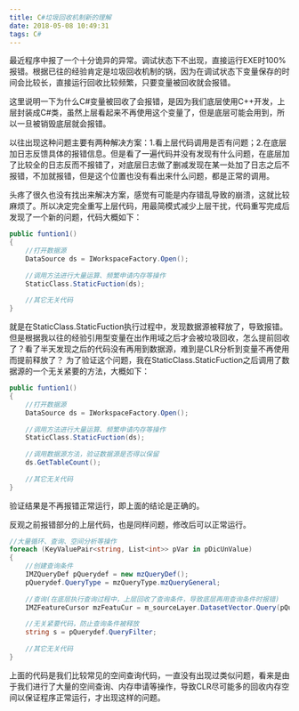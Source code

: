 ```yaml
---
title: C#垃圾回收机制新的理解
date: 2018-05-08 10:49:31
tags: C#
---
```


最近程序中报了一个十分诡异的异常。调试状态下不出现，直接运行EXE时100%报错。根据已往的经验肯定是垃圾回收机制的锅，因为在调试状态下变量保存的时间会比较长，直接运行回收比较频繁，只要变量被回收就会报错。

这里说明一下为什么C#变量被回收了会报错，是因为我们底层使用C++开发，上层封装成C#类，虽然上层看起来不再使用这个变量了，但是底层可能会用到，所以一旦被销毁底层就会报错。

以往出现这种问题主要有两种解决方案：1.看上层代码调用是否有问题；2.在底层加日志反馈具体的报错信息。但是看了一遍代码并没有发现有什么问题，在底层加了比较全的日志反而不报错了，对底层日志做了删减发现在某一处加了日志之后不报错，不加就报错，但是这个位置也没有看出来什么问题，都是正常的调用。

头疼了很久也没有找出来解决方案，感觉有可能是内存错乱导致的崩溃，这就比较麻烦了。所以决定完全重写上层代码，用最简模式减少上层干扰，代码重写完成后发现了一个新的问题，代码大概如下：
```csharp
public funtion1()
{
    //打开数据源
    DataSource ds = IWorkspaceFactory.Open();
    
    //调用方法进行大量运算、频繁申请内存等操作
    StaticClass.StaticFuction(ds);
    
    //其它无关代码
}
```

就是在StaticClass.StaticFuction执行过程中，发现数据源被释放了，导致报错。
但是根据我以往的经验引用型变量在出作用域之后才会被垃圾回收，怎么提前回收了？看了半天发现之后的代码没有再用到数据源，难到是CLR分析到变量不再使用而提前释放了？
为了验证这个问题，我在StaticClass.StaticFuction之后调用了数据源的一个无关紧要的方法，大概如下：
```csharp
public funtion1()
{
    //打开数据源
    DataSource ds = IWorkspaceFactory.Open();
    
    //调用方法进行大量运算、频繁申请内存等操作
    StaticClass.StaticFuction(ds);
    
    //调用数据源方法，验证数据源是否得以保留
    ds.GetTableCount();
    
    //其它无关代码
}
```

验证结果是不再报错正常运行，即上面的结论是正确的。

反观之前报错部分的上层代码，也是同样问题，修改后可以正常运行。
```csharp
//大量循环、查询、空间分析等操作
foreach (KeyValuePair<string, List<int>> pVar in pDicUnValue)
{
    //创建查询条件
    IMZQueryDef pQuerydef = new mzQueryDef();
    pQuerydef.QueryType = mzQueryType.mzQueryGeneral;
    
    //查询(在底层执行查询过程中，上层回收了查询条件，导致底层再用查询条件时报错)
    IMZFeatureCursor mzFeatuCur = m_sourceLayer.DatasetVector.Query(pQuerydef);
	
    //无关紧要代码，防止查询条件被释放
    string s = pQuerydef.QueryFilter;
    
    //其它无关代码
}
```
上面的代码是我们比较常见的空间查询代码，一直没有出现过类似问题，看来是由于我们进行了大量的空间查询、内存申请等操作，导致CLR尽可能多的回收内存空间以保证程序正常运行，才出现这样的问题。